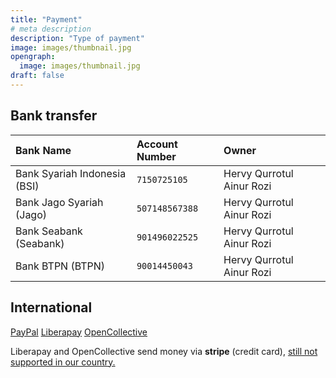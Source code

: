 ```yaml
---
title: "Payment"
# meta description
description: "Type of payment"
image: images/thumbnail.jpg
opengraph:
  image: images/thumbnail.jpg
draft: false
---
```


## Bank transfer

| Bank Name | Account Number | Owner |
| :--------- | :--- | :---- |
| Bank Syariah Indonesia (BSI) | `7150725105` | Hervy Qurrotul Ainur Rozi |
| Bank Jago Syariah (Jago)| `507148567388` | Hervy Qurrotul Ainur Rozi |
| Bank Seabank (Seabank) | `901496022525` | Hervy Qurrotul Ainur Rozi |
| Bank BTPN (BTPN) | `90014450043` | Hervy Qurrotul Ainur Rozi |

## International

<div class="row text-md-left">
  <div class="col-lg-8">
    <a href="https://www.paypal.com/paypalme/hervyqa" target="_blank" class="btn btn-lg btn-outline-primary">PayPal</a>
    <a href="https://liberapay.com/langitketujuh" target="_blank" class="btn btn-lg btn-outline-primary disabled">Liberapay</a>
    <a href="https://opencollective.com/langitketujuh" target="_blank" class="btn btn-lg btn-outline-primary disabled">OpenCollective</a>
  </div>
  <div class="col-lg-10">
    <p>Liberapay and OpenCollective send money via <b>stripe</b> (credit card), <a href="https://support.stripe.com/questions/requirements-to-open-a-stripe-account-in-indonesia">still not supported in our country.</a>
    </p>
  </div>
</div>
